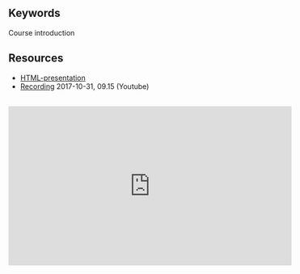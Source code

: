 ## Keywords
Course introduction

## Resources
- [HTML-presentation](https://rawgit.com/2dv611/syllabus/master/resources/lectures/00_course-Introduction/index.html#/)
- [Recording](https://youtu.be/c3Fv5P7AOj4?t=4m59s&list=PLSWJPPj5sKmoqjJLHTdNsZPg0yeGMdd11) 2017-10-31, 09.15 (Youtube)

<br />
<iframe width="560" height="315" src="https://www.youtube.com/embed/c3Fv5P7AOj4?t=4m59s&list=PLSWJPPj5sKmoqjJLHTdNsZPg0yeGMdd11" frameborder="0" allowfullscreen></iframe>
